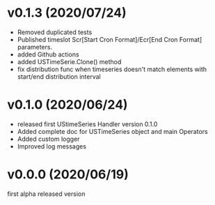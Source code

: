 # v0.1.3 (2020/07/24)

* Removed duplicated tests
* Published timeslot Scr[Start Cron Format]/Ecr[End Cron Format] parameters.
* added Github actions
* added USTimeSerie.Clone() method
* fix distribution func when timeseries  doesn't match elements with  start/end distribution interval

# v0.1.0 (2020/06/24)

* released first UStimeSeries Handler version 0.1.0 
* Added complete doc for USTimeSeries object and main Operators
* Added custom logger
* Improved log messages

# v0.0.0 (2020/06/19)

first alpha released version